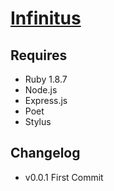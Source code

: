 [Infinitus](http://goinfinitus.ca)
=================

## Requires

* Ruby 1.8.7
* Node.js
* Express.js
* Poet
* Stylus 

## Changelog

*	v0.0.1 First Commit



